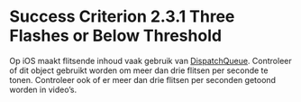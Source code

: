 # Success Criterion 2.3.1 Three Flashes or Below Threshold

Op iOS maakt flitsende inhoud vaak gebruik van [DispatchQueue](https://developer.apple.com/documentation/dispatch/dispatchqueue). Controleer of dit object gebruikt worden om meer dan drie flitsen per seconde te tonen. Controleer ook of er meer dan drie flitsen per seconden getoond worden in video’s.
